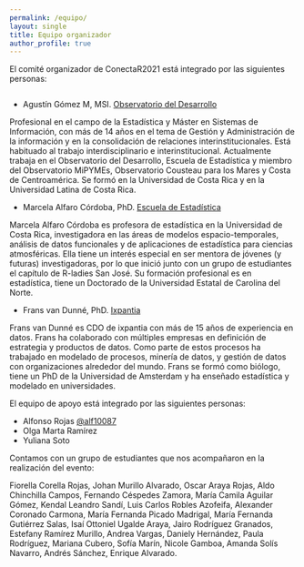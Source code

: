 ```yaml
---
permalink: /equipo/
layout: single
title: Equipo organizador
author_profile: true
---
```



El comité organizador de ConectaR2021 está integrado por las siguientes personas: 

<p><img src="/ConectaR2021/assets/images/opcion_1.png" alt="" /></p>

* Agustín Gómez M, MSI. [Observatorio del Desarrollo](http://www.odd.ucr.ac.cr/)

Profesional en el campo de la Estadística y Máster en Sistemas de Información, con más de 14 años en el tema de Gestión y Administración de la información y en la consolidación de relaciones interinstitucionales. Está habituado al trabajo interdisciplinario e interinstitucional. Actualmente trabaja en el Observatorio del Desarrollo, Escuela de Estadística y miembro del Observatorio MiPYMEs, Observatorio Cousteau para los Mares y Costa de Centroamérica. Se formó en la Universidad de Costa Rica y en la Universidad Latina de Costa Rica.

* Marcela Alfaro Córdoba, PhD. [Escuela de Estadística](http://estadistica.ucr.ac.cr/index.php/es/)

Marcela Alfaro Córdoba es profesora de estadística en la Universidad de Costa Rica, investigadora en las áreas de modelos espacio-temporales, análisis de datos funcionales y de aplicaciones de estadística para ciencias atmosféricas. Ella tiene un interés especial en ser mentora de jóvenes (y futuras) investigadoras, por lo que inició junto con un grupo de estudiantes el capítulo de R-ladies San José. Su formación profesional es en estadística, tiene un Doctorado de la Universidad Estatal de Carolina del Norte.

* Frans van Dunné, PhD. [Ixpantia](https://www.ixpantia.com/es/)

Frans van Dunné es CDO de ixpantia con más de 15 años de experiencia en datos. Frans ha colaborado con múltiples empresas en definición de estrategia y productos de datos. Como parte de estos procesos ha trabajado en modelado de procesos, minería de datos, y gestión de datos con organizaciones alrededor del mundo. Frans se formó como biólogo, tiene un PhD de la Universidad de Amsterdam y ha enseñado estadística y modelado en universidades. 

 El equipo de apoyo está integrado por las siguientes personas:

* Alfonso Rojas [@alf10087](https://twitter.com/alf10087)
* Olga Marta Ramírez
* Yuliana Soto 

Contamos con un grupo de estudiantes que nos acompañaron en la realización del evento:

Fiorella Corella Rojas, Johan Murillo Alvarado, Oscar Araya Rojas, Aldo Chinchilla Campos, Fernando Céspedes Zamora, María Camila Aguilar Gómez, Kendal Leandro Sandí, Luis Carlos Robles Azofeifa, Alexander Coronado Carmona, María Fernanda Picado Madrigal, María Fernanda Gutiérrez Salas, Isaí Ottoniel Ugalde Araya, Jairo Rodríguez Granados, Estefany Ramírez Murillo, Andrea Vargas, Daniely Hernández, Paula Rodríguez, Mariana Cubero, Sofía Marín, Nicole Gamboa, Amanda Solís  Navarro, Andrés Sánchez, Enrique Alvarado.
